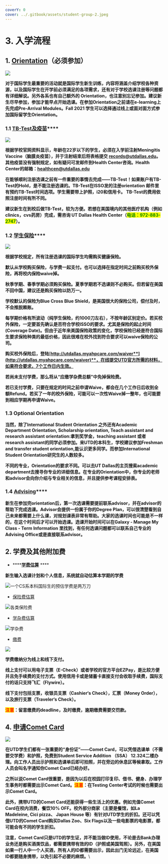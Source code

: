 ```yaml
---
coverY: 0
cover: ../.gitbook/assets/student-group-2.jpeg
---
```


# 3. 入学流程

## 1. [**Orientation**](https://fye.utdallas.edu/orientation/)**（必须参加）**

![](../.gitbook/assets/Orientation-1.jpeg)

**对于国际学生最重要的活动就是国际学生新生训练，内容将涵盖介绍学校各种资源，以及国际学生在开学前必须满足的各项需求，还有对于学校选课注册等问题都有详细解说。另外各系也有自己额外的 Orientation，也注意别忘记参加。建议新生尽早参加，参加才能早点开始选课。在参加Orientation之前请在e-learning上先完成Pre-Arrival Modules。Fall 2021 学生可以选择通过线上或面对面方式参加国际留学生Orientation。**

### **1.1** [**TB-Test及疫苗**](https://studenthealthcenter.utdallas.edu/resources/tuberculosis-immunization/)****

![](../.gitbook/assets/TB-shutterstock\_579968257\_h1.jpeg)

**根据学校官网资料显示，年龄在22岁以下的学生，必须在入学前注射Meningitis Vaccine（脑膜炎疫苗），并于注射结束后将表格提交 records@utdallas.edu。其他疫苗没有强制规定，如有疑问可发邮件到Health Center咨询。Health Center的邮箱：healthcen@utdallas.edu**

**在能够顺利注册选课之前有一件重要的事情去完成——TB-Test！如果账户有TB-Test的Hold，是不能注册选课的。TB-Test在ISSO发的注册orientation 邮件里有预约TB-Test时间选项。学生需要带上护照，i20和信用卡。 TB-Test的费用依照注册时间有所不同。**

**建议新生在到校后做TB-Test，较为方便。若想在美国境内的其他医疗机构（例如clinics，cvs药房）完成，需咨询 UT Dallas Health Center（**<mark style="color:green;">**电话：972-883-2747**</mark>**）。**

### **1.2** [**学生保险**](https://insurance.utdallas.edu)****

![](<../.gitbook/assets/Health Insurance GettyImages-589567718.jpeg>)

**根据学校规定，所有注册选课的国际学生均需购买健康保险。**

**默认从学校购买保险，与学费一起支付。也可以选择在指定时间之前购买校外保险，再将校内保险waive掉。**

**秋季学期、春季学期必须购买保险。夏季学期若不选课则不必购买。但若留在美国不回中国，建议还是购买保险以防万一。**

**学校默认的保险为Blue Cross Blue Shield，是美国很大的保险公司，偿付及时，不会推脱赖账。**

**每学期价格有所波动（纯学生保险，约1000刀左右），不按年龄区别定价。若买校外保险，一定要首先确认是否符合学校ISSO的要求。尤其是保险的起止时间(Coverage Date)。但由于近年来美国保险政策的变化，学校保险已经是符合国际生要求保险种类的最低价格，因此很难在校外找到符合要求可以waive保险的公司。**

**购买校外保险后，登陆**[**http://utdallas.myahpcare.com/waiver**](http://utdallas.myahpcare.com/waiver)**，在线提交UTD官方所需的材料，如果符合要求，7个工作日内生效。**

**若尚未支付学费，那么将从“应缴学杂费总额”中免掉保险费。**

**若已支付学费，只要在规定的时间之前申请Waive，都会在几个工作日后收到全额Refund。若买了一年的校外保险，可能可以一次性Waive掉一整年，也可能要到相应学期再申请Waive。**

### **1.3 Optional Orientation**

**当然，除了International Student Orientation 之外还有Academic Department Orientation, Scholarship orientation, Teach assistant and research assistant orientation:拿到奖学金，teaching assistant 或者 research assistant的同学必须参加。来UTD的本科生，学校建议参加Freshman and transfer student orientation,能认识更多同学。而参加International Student Orientation研究生的人数较多。**

**不同的专业，Orientation的要求不同。可以去UT Dallas的主页搜索academic department去搜寻你专业的详细信息。在专业的Orientation中，你专业的老师和advisor会向你介绍与专业相关的信息，并且提供参考课程安排表。**

### **1.4** [**Advising**](https://registrar.utdallas.edu/registration/academic-advising/)****

**新生在参加完orientation后，第一次选课需要提前联系advisor，并在advisor的帮助下完成选课。Advisor会提供一份属于你的Degree Plan，可以很清楚看到自己未来都需要上什么课，对规划课表非常有帮助。大家的选课时间也可能是不一样的，在这个时间后才可以开始选课。选课开始时间可以在Galaxy - Manage My Class - Term Information 里找到，有任何选课问题都可以联系自己专业的Advising Office或是直接联系advisor。**

## **2. 学费及其他附加费**

* ****[**学费估算**](https://bursar.utdallas.edu/tuition/tuition-estimates/) ****&#x20;

&#x20;      **新生输入选课计划和个人信息，系统就自动估算本学期的学费**

![一个CS系本科国际生的预估学费是两万刀](<../.gitbook/assets/Screen Shot 2022-01-09 at 9.40.03 PM.png>)

* [保险费估算](https://bursar.utdallas.edu/tuition/other-charges/)

![各类保险费](<../.gitbook/assets/Screen Shot 2022-01-09 at 9.48.08 PM (1).png>)

* [学杂费估算](https://bursar.utdallas.edu/tuition/other-charges/)

![学杂费](<../.gitbook/assets/Screen Shot 2022-01-09 at 9.48.45 PM.png>)

* [缴费](https://bursar.utdallas.edu)

![](<../.gitbook/assets/image (33).png>)

**学费缴纳分为线上和线下支付。**

**线上支付可以用电子支票（E-Check）或者学校的官方平台EZPay，是比较方便并且免手续费的支付方式。使用信用卡或是储蓄卡直接支付会收取手续费，国际支付的话只支持飞汇（Flywire）。**

**线下支付包括支票，收银员支票（Cashier‘s Check），汇票（Money Order），以及旅行支票（Traveler‘s Check）。**

<mark style="color:red;">**注意**</mark>**：留意缴费的deadline，及时缴费，逾期缴费需要交罚款。**

## 4. [申请Comet Card](https://cometcard.utdallas.edu)

![](<../.gitbook/assets/image (2).png>)

&#x20;**在UTD学生们都有一张重要的“身份证”——Comet Card，可以凭借选课单（不需要交学费）和护照，免费到Student Service Addition （SSA） 12.324二楼办理。向工作人员出示护照和选课单后即可拍照，并在旁边的休息区等候拿取。工作人员会叫名字通知你Comet Card已经办好。**

**之所以说Comet Card很重要，是因为以后在校园打印复印、借书、健身、办理学生事务时都需要出示Comet Card。**<mark style="color:red;">**注意**</mark>**：在Testing Center考试的时候也需要出示Comet Card。**

**此外，携带UTD的Comet Card还能获得一些生活上的优惠。例如充值Comet Card在校内消费，餐饮10% OFF。校外部分商家（主要是餐馆，如La Madeleine, Cici pizza、 Japan House 等）有针对UTD学生的折扣。还可以凭借UTD的Comet Card购买Dallas Zoo、Six Flags以及一些电影票的电影票，都可能会有不同的学生折扣。**

**注意，Comet Card只是UTD的学生证，并不能当做ID使用，不论是去Bank办理业务还是购买酒类饮品，都需要携带有效的ID（护照或美国驾照）。另外，在美国如果一行人中一个人买酒，所有人的ID都需要出示，因此出门无论远近，在美国ID都要随身携带，以免引起不必要的麻烦。**\
